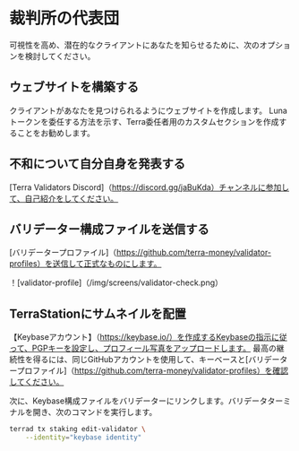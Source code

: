 # 裁判所の代表団

可視性を高め、潜在的なクライアントにあなたを知らせるために、次のオプションを検討してください。

## ウェブサイトを構築する

クライアントがあなたを見つけられるようにウェブサイトを作成します。 Lunaトークンを委任する方法を示す、Terra委任者用のカスタムセクションを作成することをお勧めします。

## 不和について自分自身を発表する

[Terra Validators Discord]（https://discord.gg/jaBuKda）チャンネルに参加して、自己紹介をしてください。

## バリデーター構成ファイルを送信する

[バリデータープロファイル]（https://github.com/terra-money/validator-profiles）を送信して正式なものにします。

！[validator-profile]（/img/screens/validator-check.png）


## TerraStationにサムネイルを配置

【Keybaseアカウント】（https://keybase.io/）を作成するKeybaseの指示に従って、PGPキーを設定し、プロフィール写真をアップロードします。
最高の継続性を得るには、同じGitHubアカウントを使用して、キーベースと[バリデータープロファイル]（https://github.com/terra-money/validator-profiles）を確認してください。

次に、Keybase構成ファイルをバリデーターにリンクします。バリデータターミナルを開き、次のコマンドを実行します。 

```bash
terrad tx staking edit-validator \
    --identity="keybase identity" 
```
